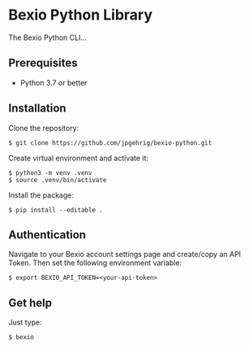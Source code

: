 # Bexio Python Library

The Bexio Python CLI...


## Prerequisites

* Python 3.7 or better


## Installation

Clone the repository:

    $ git clone https://github.com/jpgehrig/bexio-python.git

Create virtual environment and activate it:

    $ python3 -m venv .venv
    $ source .venv/bin/activate

Install the package:

    $ pip install --editable .


## Authentication

Navigate to your Bexio account settings page and create/copy an API Token. Then set the following environment variable:

    $ export BEXIO_API_TOKEN=<your-api-token>


## Get help

Just type:

    $ bexio
